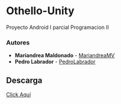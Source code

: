 # Othello-Unity
Proyecto Android I parcial Programacion II

### Autores

* **Mariandrea Maldonado** - [MariandreaMV](https://github.com/MariandreaMV)
* **Pedro Labrador** - [PedroLabrador](https://github.com/PedroLabrador)

## Descarga

[Click Aquí](https://github.com/MariandreaMV/Othello-Unity/releases/download/v1.0/othello.zip)

